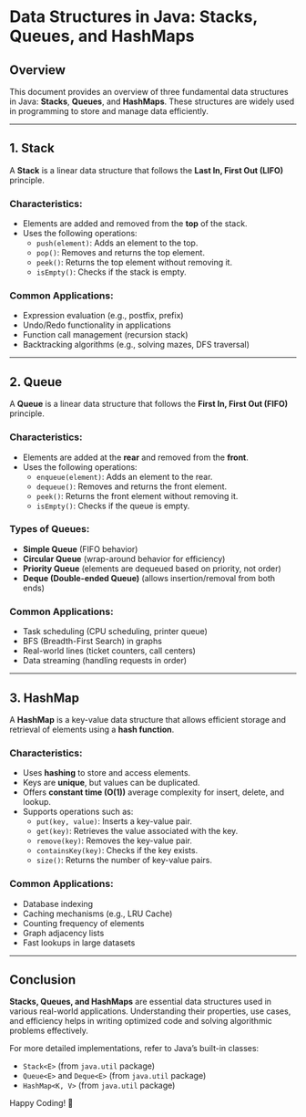 # Data Structures in Java: Stacks, Queues, and HashMaps

## Overview
This document provides an overview of three fundamental data structures in Java: **Stacks**, **Queues**, and **HashMaps**. These structures are widely used in programming to store and manage data efficiently.

---
## 1. Stack
A **Stack** is a linear data structure that follows the **Last In, First Out (LIFO)** principle.

### **Characteristics:**
- Elements are added and removed from the **top** of the stack.
- Uses the following operations:
    - `push(element)`: Adds an element to the top.
    - `pop()`: Removes and returns the top element.
    - `peek()`: Returns the top element without removing it.
    - `isEmpty()`: Checks if the stack is empty.

### **Common Applications:**
- Expression evaluation (e.g., postfix, prefix)
- Undo/Redo functionality in applications
- Function call management (recursion stack)
- Backtracking algorithms (e.g., solving mazes, DFS traversal)

---
## 2. Queue
A **Queue** is a linear data structure that follows the **First In, First Out (FIFO)** principle.

### **Characteristics:**
- Elements are added at the **rear** and removed from the **front**.
- Uses the following operations:
    - `enqueue(element)`: Adds an element to the rear.
    - `dequeue()`: Removes and returns the front element.
    - `peek()`: Returns the front element without removing it.
    - `isEmpty()`: Checks if the queue is empty.

### **Types of Queues:**
- **Simple Queue** (FIFO behavior)
- **Circular Queue** (wrap-around behavior for efficiency)
- **Priority Queue** (elements are dequeued based on priority, not order)
- **Deque (Double-ended Queue)** (allows insertion/removal from both ends)

### **Common Applications:**
- Task scheduling (CPU scheduling, printer queue)
- BFS (Breadth-First Search) in graphs
- Real-world lines (ticket counters, call centers)
- Data streaming (handling requests in order)

---
## 3. HashMap
A **HashMap** is a key-value data structure that allows efficient storage and retrieval of elements using a **hash function**.

### **Characteristics:**
- Uses **hashing** to store and access elements.
- Keys are **unique**, but values can be duplicated.
- Offers **constant time (O(1))** average complexity for insert, delete, and lookup.
- Supports operations such as:
    - `put(key, value)`: Inserts a key-value pair.
    - `get(key)`: Retrieves the value associated with the key.
    - `remove(key)`: Removes the key-value pair.
    - `containsKey(key)`: Checks if the key exists.
    - `size()`: Returns the number of key-value pairs.

### **Common Applications:**
- Database indexing
- Caching mechanisms (e.g., LRU Cache)
- Counting frequency of elements
- Graph adjacency lists
- Fast lookups in large datasets

---
## Conclusion
**Stacks, Queues, and HashMaps** are essential data structures used in various real-world applications. Understanding their properties, use cases, and efficiency helps in writing optimized code and solving algorithmic problems effectively.

For more detailed implementations, refer to Java’s built-in classes:
- `Stack<E>` (from `java.util` package)
- `Queue<E>` and `Deque<E>` (from `java.util` package)
- `HashMap<K, V>` (from `java.util` package)

Happy Coding! 🚀
